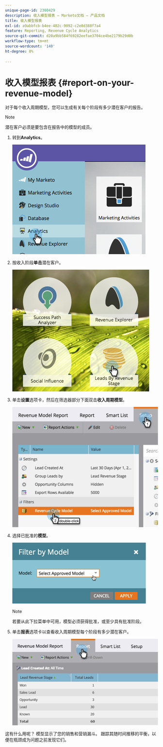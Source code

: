 ```yaml
---
unique-page-id: 2360429
description: 收入模型报表 — Marketo文档 — 产品文档
title: 收入模型报表
exl-id: a9abbfcb-b4ee-402c-9092-c2e0d388f7a4
feature: Reporting, Revenue Cycle Analytics
source-git-commit: d20a9bb584f69282eefae3704ce4be2179b29d0b
workflow-type: tm+mt
source-wordcount: '140'
ht-degree: 0%

---
```


# 收入模型报表 {#report-on-your-revenue-model}

对于每个收入周期模型，您可以生成有关每个阶段有多少潜在客户的报告。

>[!NOTE]
>
>潜在客户必须是要包含在报告中的模型的成员。

1. 转到&#x200B;**Analytics**。

   ![](assets/image2015-4-29-16-3a8-3a14.png)

1. 按收入阶段&#x200B;**单击**&#x200B;潜在客户。

   ![](assets/image2015-4-29-16-3a15-3a3.png)

1. 单击&#x200B;**设置**&#x200B;选项卡，然后在筛选器部分下面双击&#x200B;**收入周期模型**。

   ![](assets/image2015-4-29-16-3a37-3a57.png)

1. 选择已批准的&#x200B;**模型**。

   ![](assets/image2015-4-29-16-3a40-3a34.png)

   >[!NOTE]
   >
   >若要从此下拉菜单中可用，模型必须获得批准，或至少具有批准阶段。

1. 单击&#x200B;**报表**&#x200B;选项卡以查看收入周期模型每个阶段有多少潜在客户。

   ![](assets/image2015-4-29-16-3a51-3a29.png)

这有什么用呢？ 模型显示了您的销售和营销漏斗。 跟踪其随时间推移的平衡，以便在瓶颈成为问题之前发现它们。

